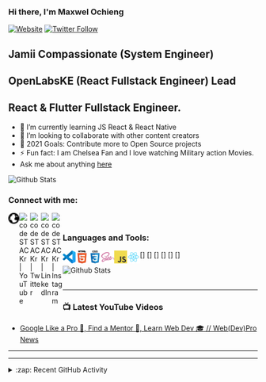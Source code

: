 ### Hi there, I'm Maxwel Ochieng

[![Website](https://img.shields.io/website?label=https://devmaxwel.github.io/portfolio/&style=for-the-badge&url=https%3A%2F%2Fhttps://devmaxwel.github.io/portfolio/)](https://devmaxwel.github.io/portfolio)
[![Twitter Follow](https://img.shields.io/twitter/follow/mochieng_?color=1DA1F2&logo=twitter&style=for-the-badge)](https://twitter.com/intent/follow?original_referer=https%3A%2F%2Fgithub.com%2Fmochieng_&screen_name=mochieng_)

## Jamii Compassionate (System Engineer)
## OpenLabsKE (React Fullstack Engineer) Lead 
## React & Flutter Fullstack Engineer.


- 🌱 I’m currently learning JS React & React Native
- 👯 I’m looking to collaborate with other content creators
- 🥅 2021 Goals: Contribute more to Open Source projects
- ⚡ Fun fact: I am Chelsea Fan and I love watching Military action Movies.
- Ask me about anything [here](https://devmaxwel.github.io/portfolio/)


![Github Stats](https://github-readme-stats.vercel.app/api?username=devmaxwel&count_private-true&show_icons-truetheme=radical)

### Connect with me:

[<img align="left" alt="codeSTACKr.com" width="22px" src="https://raw.githubusercontent.com/iconic/open-iconic/master/svg/globe.svg" />][website]
[<img align="left" alt="codeSTACKr | YouTube" width="22px" src="https://cdn.jsdelivr.net/npm/simple-icons@v3/icons/youtube.svg" />][youtube]
[<img align="left" alt="codeSTACKr | Twitter" width="22px" src="https://cdn.jsdelivr.net/npm/simple-icons@v3/icons/twitter.svg" />][twitter]
[<img align="left" alt="codeSTACKr | LinkedIn" width="22px" src="https://cdn.jsdelivr.net/npm/simple-icons@v3/icons/linkedin.svg" />][linkedin]
[<img align="left" alt="codeSTACKr | Instagram" width="22px" src="https://cdn.jsdelivr.net/npm/simple-icons@v3/icons/instagram.svg" />][instagram]

<br />

### Languages and Tools:

[<img align="left" alt="Visual Studio Code" width="26px" src="https://raw.githubusercontent.com/github/explore/80688e429a7d4ef2fca1e82350fe8e3517d3494d/topics/visual-studio-code/visual-studio-code.png" />]
[<img align="left" alt="HTML5" width="26px" src="https://raw.githubusercontent.com/github/explore/80688e429a7d4ef2fca1e82350fe8e3517d3494d/topics/html/html.png" />]
[<img align="left" alt="CSS3" width="26px" src="https://raw.githubusercontent.com/github/explore/80688e429a7d4ef2fca1e82350fe8e3517d3494d/topics/css/css.png" />]
[<img align="left" alt="Sass" width="26px" src="https://raw.githubusercontent.com/github/explore/80688e429a7d4ef2fca1e82350fe8e3517d3494d/topics/sass/sass.png" />]
[<img align="left" alt="JavaScript" width="26px" src="https://raw.githubusercontent.com/github/explore/80688e429a7d4ef2fca1e82350fe8e3517d3494d/topics/javascript/javascript.png" />]
[<img align="left" alt="React" width="26px" src="https://raw.githubusercontent.com/github/explore/80688e429a7d4ef2fca1e82350fe8e3517d3494d/topics/react/react.png" />]

![Github Stats](https://github-readme-stats.vercel.app/api/top-langs?username=devmaxwel&count_private-true&show_icons-truetheme=radical)
<br />
<br />

---

### 📺 Latest YouTube Videos

<!-- YOUTUBE:START -->
- [Google Like a Pro 💪, Find a Mentor 🦉, Learn Web Dev 🎓 // Web(Dev)Pro News](https://www.youtube.com/watch?v=q5RQJ1l_1Z4)
<!-- YOUTUBE:END -->



---


---

<details>
  <summary>:zap: Recent GitHub Activity</summary>
  
<!--START_SECTION:activity-->
1. 🗣 Commented on [#2](#) in [coming-soon](#)
3. ❌ Closed PR [#11](#) in [coming soon](#)
4. 🗣 Commented on [#11](#)
5. 🎉 Merged PR [#10](#) in [coming soon](#)
<!--END_SECTION:activity-->

</details>



[website]: https://devmaxwel.github.io/portfolio/
[twitter]: https://twitter.com/mochieng_
[youtube]: https://www.youtube.com/channel/UCdTiMPWysJWDDMzI5DO1BpQ
[instagram]: https://instagram.com/mobile_web_dev
[linkedin]: https://www.linkedin.com/in/maxwel-ochieng-b500471b0/

